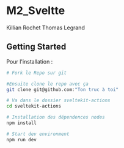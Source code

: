 # M2_Sveltte

Killian Rochet 
Thomas Legrand

## Getting Started

Pour l'installation : 

```bash
# Fork le Repo sur git 

#Ensuite clone le repo avec ça
git clone git@github.com:"Ton truc à toi"

# Va dans le dossier sveltekit-actions
cd sveltekit-actions

# Installation des dépendences nodes
npm install

# Start dev environment
npm run dev
```